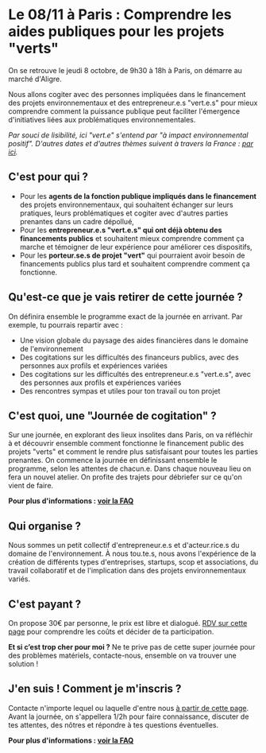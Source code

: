 # Le 08/11 à Paris : Comprendre les aides publiques pour les projets "verts"

On se retrouve le jeudi 8 octobre, de 9h30 à 18h à Paris, on démarre au marché d'Aligre.

Nous allons cogiter avec des personnes impliquées dans le financement des projets environnementaux et des entrepreneur.e.s "vert.e.s" pour mieux comprendre comment la puissance publique peut faciliter l'émergence d'initiatives liées aux problématiques environnementales.

*Par souci de lisibilité, ici "vert.e" s'entend par "à impact environnemental positif".*
*D'autres dates et d'autres thèmes suivent à travers la France : [par ici](../journees-de-cogitation.md).*

## C'est pour qui ?
- Pour les **agents de la fonction publique impliqués dans le financement** des projets environnementaux, qui souhaitent échanger sur leurs pratiques, leurs problématiques et cogiter avec d'autres parties prenantes dans un cadre dépollué,
- Pour les **entrepreneur.e.s "vert.e.s" qui ont déjà obtenu des financements publics** et souhaitent mieux comprendre comment ça marche et témoigner de leur expérience pour améliorer ces dispositifs,
- Pour les **porteur.se.s de projet "vert"** qui pourraient avoir besoin de financements publics plus tard et souhaitent comprendre comment ça fonctionne.

## Qu'est-ce que je vais retirer de cette journée ?
On définira ensemble le programme exact de la journée en arrivant. Par exemple, tu pourrais repartir avec :
- Une vision globale du paysage des aides financières dans le domaine de l'environnement
- Des cogitations sur les difficultés des financeurs publics, avec des personnes aux profils et expériences variées
- Des cogitations sur les difficultés des entrepreneur.e.s "vert.e.s", avec des personnes aux profils et expériences variées
- Des rencontres sympas et utiles pour ton travail ou ton projet

## C'est quoi, une "Journée de cogitation" ?
Sur une journée, en explorant des lieux insolites dans Paris, on va réfléchir à et découvrir ensemble comment fonctionne le financement public des projets "verts" et comment le rendre plus satisfaisant pour toutes les parties prenantes.
On commence la journée en définissant ensemble le programme, selon les attentes de chacun.e.
Dans chaque nouveau lieu on fera un nouvel atelier.
On profite des trajets pour débriefer sur ce qu'on vient de faire.

**Pour plus d'informations : [voir la FAQ](../FAQ-journee-cogitation.md)**

## Qui organise ?
Nous sommes un petit collectif d'entrepreneur.e.s et d'acteur.rice.s du domaine de l'environnement. À nous tou.te.s, nous avons l'expérience de la création de différents types d'entreprises, startups, scop et associations, du travail collaboratif et de l'implication dans des projets environnementaux variés.

## C'est payant ?
On propose 30€ par personne, le prix est libre et dialogué. [RDV sur cette page](../prix-libre-et-dialogue.html) pour comprendre les coûts et décider de ta participation.

**Et si c’est trop cher pour moi ?** 
Ne te prive pas de cette super journée pour des problèmes matériels, contacte-nous, ensemble on va trouver une solution !

## J'en suis ! Comment je m'inscris ?
Contacte n'importe lequel ou laquelle d'entre nous [à partir de cette page](../../a-propos-de-nous/nous-contacter.html).
Avant la journée, on s'appellera 1/2h pour faire connaissance, discuter de tes attentes, des nôtres et répondre à tes questions éventuelles.

**Pour plus d'informations : [voir la FAQ](../FAQ-journee-cogitation.md)**
